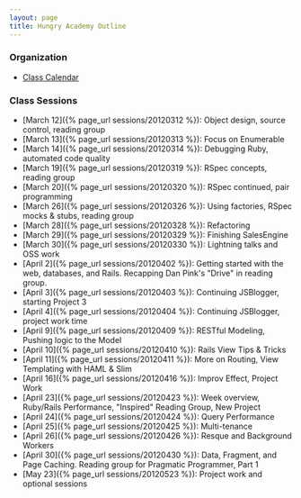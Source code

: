 ```yaml
---
layout: page
title: Hungry Academy Outline
---
```


### Organization

* [Class Calendar](https://www.google.com/calendar/b/0/embed?src=Y2FzaW1pcmNyZWF0aXZlLmNvbV81OW9xYjc5MmFiMTU1ZmkyajZvbG9kZDlwNEBncm91cC5jYWxlbmRhci5nb29nbGUuY29t&gsessionid=4uGp_6a8TT0ejyQ6vocanw)

### Class Sessions

* [March 12]({% page_url sessions/20120312 %}): Object design, source control, reading group
* [March 13]({% page_url sessions/20120313 %}): Focus on Enumerable
* [March 14]({% page_url sessions/20120314 %}): Debugging Ruby, automated code quality
* [March 19]({% page_url sessions/20120319 %}): RSpec concepts, reading group
* [March 20]({% page_url sessions/20120320 %}): RSpec continued, pair programming
* [March 26]({% page_url sessions/20120326 %}): Using factories, RSpec mocks & stubs, reading group
* [March 28]({% page_url sessions/20120328 %}): Refactoring
* [March 29]({% page_url sessions/20120329 %}): Finishing SalesEngine
* [March 30]({% page_url sessions/20120330 %}): Lightning talks and OSS work
* [April 2]({% page_url sessions/20120402 %}): Getting started with the web, databases, and Rails. Recapping Dan Pink's "Drive" in reading group.
* [April 3]({% page_url sessions/20120403 %}): Continuing JSBlogger, starting Project 3
* [April 4]({% page_url sessions/20120404 %}): Continuing JSBlogger, project work time
* [April 9]({% page_url sessions/20120409 %}): RESTful Modeling, Pushing logic to the Model
* [April 10]({% page_url sessions/20120410 %}): Rails View Tips & Tricks
* [April 11]({% page_url sessions/20120411 %}): More on Routing, View Templating with HAML & Slim
* [April 16]({% page_url sessions/20120416 %}): Improv Effect, Project Work
* [April 23]({% page_url sessions/20120423 %}): Week overview, Ruby/Rails Performance, "Inspired" Reading Group, New Project
* [April 24]({% page_url sessions/20120424 %}): Query Performance
* [April 25]({% page_url sessions/20120425 %}): Multi-tenance
* [April 26]({% page_url sessions/20120426 %}): Resque and Background Workers
* [April 30]({% page_url sessions/20120430 %}): Data, Fragment, and Page Caching. Reading group for Pragmatic Programmer, Part 1
* [May 23]({% page_url sessions/20120523 %}): Project work and optional sessions
